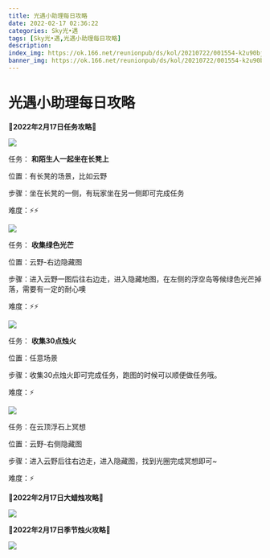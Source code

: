 ```yaml
---
title: 光遇小助理每日攻略
date: 2022-02-17 02:36:22
categories: Sky光•遇
tags: [Sky光•遇,光遇小助理每日攻略]
description: 
index_img: https://ok.166.net/reunionpub/ds/kol/20210722/001554-k2u90bj7ay.png?imageView&thumbnail=600x0&type=jpg
banner_img: https://ok.166.net/reunionpub/ds/kol/20210722/001554-k2u90bj7ay.png?imageView&thumbnail=600x0&type=jpg
---
```

# 光遇小助理每日攻略
**🌊2022年2月17日任务攻略🌊**

![](https://ok.166.net/reunionpub/ds/kol/20220217/004624-mbjrhyaiv9.png)

任务： **和陌生人一起坐在长凳上**

位置：有长凳的场景，比如云野

步骤：坐在长凳的一侧，有玩家坐在另一侧即可完成任务

难度：⚡⚡

![](https://ok.166.net/reunionpub/ds/kol/20220217/004659-tabv49eo1h.png)

任务： **收集绿色光芒**

位置：云野-右边隐藏图

步骤：进入云野一图后往右边走，进入隐藏地图，在左侧的浮空岛等候绿色光芒掉落，需要有一定的耐心噢

难度：⚡⚡

![](https://ok.166.net/reunionpub/ds/kol/20220216/000227-lv7rqwgt06.png)

任务： **收集30点烛火**

位置：任意场景

步骤：收集30点烛火即可完成任务，跑图的时候可以顺便做任务哦。

难度：⚡

  

![](https://ok.166.net/reunionpub/ds/kol/20220217/004730-rcs7thyaqo.png)

任务：在云顶浮石上冥想

位置：云野-右侧隐藏图

步骤：进入云野后往右边走，进入隐藏图，找到光圈完成冥想即可~

难度：⚡

 **🌊2022年2月17日大蜡烛攻略🌊**

![](https://ok.166.net/reunionpub/ds/kol/20220217/004806-37fbcyavh6.png)

  

 **🌊2022年2月17日季节烛火攻略🌊**

![](https://ok.166.net/reunionpub/ds/kol/20220217/004826-mgcv5olbf3.png)

  

  

